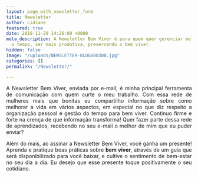 ```yaml
---
layout: page_with_newsletter_form
title: Newsletter
author: Lidiane
featured: true
date: 2018-11-29 14:26:09 +0000
meta_description: A Newsletter Bem Viver é para quem quer gerenciar melhor
  o tempo, ser mais produtiva, preservando o bem viver.
hidden: false
image: "/uploads/NEWSLETTER-BLOG600300.jpg"
categories: []
permalink: "/Newsletter/"

---
```

<p align="justify">A Newsletter Bem Viver, enviada por e-mail, é minha principal ferramenta de comunicação com quem curte o meu trabalho. Com essa rede de mulheres mais que bonitas eu compartilho informação sobre como melhorar a vida em vários aspectos, em especial no que diz respeito a organização pessoal e gestão do tempo para bem viver. Continuo firme e forte na crença de que informação transforma! Quer fazer parte dessa rede de aprendizados, recebendo no seu e-mail o melhor de mim que eu puder enviar?</p>

<p align="center"></p>

<p align="justify">Além do mais, ao assinar a Newsletter Bem Viver, você ganha um presente! Aprenda e pratique boas práticas sobre <strong>bem viver</strong>, através de um guia que será disponibilizado para você baixar, e cultive o sentimento de bem-estar no seu dia a dia. Eu desejo que esse presente toque positivamente o seu cotidiano.</p>
